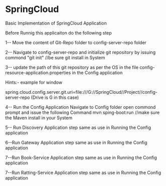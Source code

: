 # SpringCloud
Basic Implementation of SpringCloud Application

Before Runnig this applicaiton do the following step

1-- Move the content of Git-Repo folder to config-server-repo folder

2-- Navigate to config-server-repo and initialize git repository by issuing commond "git init" //be sure git install in System

3-- update the path of this git repository as per the OS in the file config-resource-application.properties in the  Config application
 
 Hints:- example for window
 
 spring.cloud.config.server.git.uri=file:///G://SpringCloud//Project//config-server-repo (Drive is G in this case)
             
4-- Run the Config Application 
    Navigate to Config folder open commond prompt and issue the following Command
    mvn sping-boot:run  //make sure the Maven install in your System
    
5-- Run Discovery Application step same as use in Running the Config application

6--Run Gateway Application step same as use in Running the Config application

7--Run Book-Service Application step same as use in Running the Config application

7--Run Ratting-Service Application step same as use in Running the Config application


   
